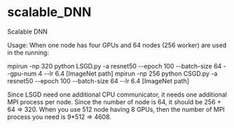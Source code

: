 # scalable_DNN
Scalable DNN

Usage:
When one node has four GPUs and 64 nodes (256 worker) are used in the running:

mpirun -np 320 python LSGD.py -a resnet50 --epoch 100 --batch-size 64 --gpu-num 4 --lr 6.4 [ImageNet path]
mpirun -np 256 python CSGD.py -a resnet50 --epoch 100 --batch-size 64 --lr 6.4 [ImageNet path]


Since LSGD need one additional CPU communicator, it needs one additional MPI process per node.
Since the number of node is 64, it should be 256 + 64 => 320.
When you use 512 node having 8 GPUs, then the number of MPI process you need is 9*512 => 4608.

